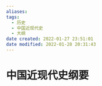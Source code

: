 ```yaml
---
aliases:
tags:
  - 历史
  - 中国近现代史
  - 大纲
date created: 2022-01-27 23:51:01
date modified: 2022-01-28 20:31:43
---
```


# 中国近现代史纲要

